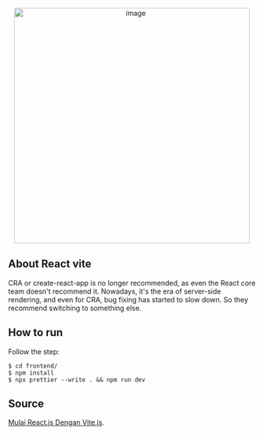 <p align="center">
  <img width="480" alt="image" src="https://user-images.githubusercontent.com/129714988/230699046-aebbeb55-0c4c-4c01-9baf-d111adba9db8.png">
</p>

## About React vite

CRA or create-react-app is no longer recommended, as even the React core team doesn't recommend it. Nowadays, it's the era of server-side rendering, and even for CRA, bug fixing has started to slow down. So they recommend switching to something else.

## How to run

Follow the step:

```
$ cd frontend/
$ npm install
$ npx prettier --write . && npm run dev
```

## Source

[Mulai React.js Dengan Vite.js](https://parsinta.com/articles/mulai-reactjs-dengan-vitejs-b7xi9h).
